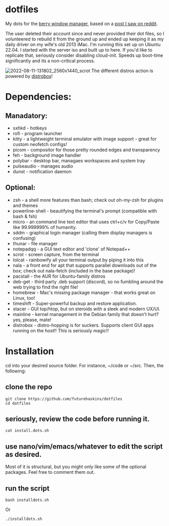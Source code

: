 # dotfiles

My dots for the [berry window manager](https://github.com/JLErvin/berry), based on a [post I saw on reddit](https://www.reddit.com/r/unixporn/comments/vcphbh/berry_pine/). 

The user deleted their account since and never provided their dot files, so I volunteered to rebuild it from the ground up and ended up keeping it as my daily driver on my wife's old 2013 iMac. I'm running this set up on Ubuntu 22.04. I started with the server iso and built up to here. If you'd like to replicate that, seriously consider disabling cloud-init. Speeds up boot-time significantly and its a non-critical process.

![2022-08-11-131802_2560x1440_scrot](https://user-images.githubusercontent.com/43792895/184194660-5a87fc39-6aa5-4ec6-9ad0-a4d1e02d5469.png)
The different distros action is powered by [distrobox](https://github.com/89luca89/distrobox)!

# Dependencies:
## Manadatory:
 - sxhkd - hotkeys
 - rofi - program launcher
 - kitty - a lightweight terminal emulator with image support - great for custom neofetch configs!
 - picom - compositor for those pretty rounded edges and transparency
 - feh - background image handler
 - polybar - desktop bar, managaes workspaces and system tray
 - pulseaudio - manages audio
 - dunst - notification daemon

## Optional:
 - zsh - a shell more features than bash; check out oh-my-zsh for plugins and themes
 - powerline-shell - beautifying the terminal's prompt (compatible with bash & fsh)
 - micro - an command line text editor that uses ctrl+c/v for Copy/Paste like 99.999999% of humanity.
 - sddm - graphical login manager (calling them display managers is confusing)
 - thunar - file manager
 - notepadqq - a GUI text editor and 'clone' of Notepad++
 - scrot - screen capture, from the terminal
 - lolcat - rainbowify all your terminal output by piping it into this
 - nala - a front end for apt that supports parallel downloads out of the box; check out nala-fetch (included in the base package)!
 - pacstall - the AUR for Ubuntu-family distros
 - deb-get - third party .deb support (discord), so no fumbling around the web trying to find the right file!
 - homebrew - Mac's missing package manager - that works great on Linux, too!
 - timeshift - Super-powerful backup and restore application.
 - stacer - GUI top/htop, but on steroids with a sleek and modern UX/UI.
 - mainline - kernel management in the Debian family that doesn't hurt? yes, please, mate!
 - distrobox - distro-hopping is for suckers. Supports client GUI apps running on the host!! This is seriously magic!!

# Installation

cd into your desired source folder. For instance, ~/code or ~/src. Then, the following:

## clone the repo

```
git clone https://github.com/futurehaskins/dotfiles
cd dotfiles
```

## seriously, review the code before running it.
```
cat install.dots.sh
```

## use nano/vim/emacs/whatever to edit the script as desired.
 Most of it is structural, but you might only like some of the optional packages. Feel free to comment them out.

## run the script
```
bash installdots.sh
``` 
Or
```
./installdots.sh
```
